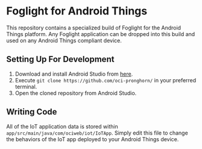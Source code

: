 # Foglight for Android Things
This repository contains a specialized build of Foglight for the Android Things platform. Any Foglight application can be dropped into this build and used on any Android Things compliant device.

## Setting Up For Development
1. Download and install Android Studio from [here](https://developer.android.com/studio/index.html).
2. Execute `git clone https://github.com/oci-pronghorn/` in your preferred terminal.
3. Open the cloned repository from Android Studio.

## Writing Code
All of the IoT application data is stored within `app/src/main/java/com/ociweb/iot/IoTApp`. Simply edit this file to change the behaviors of the IoT app deployed to your Android Things device.